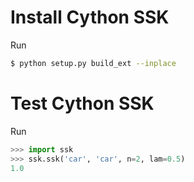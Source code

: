 # Install Cython SSK

Run

```sh
$ python setup.py build_ext --inplace
```

# Test Cython SSK

Run

```python
>>> import ssk
>>> ssk.ssk('car', 'car', n=2, lam=0.5)
1.0
```

